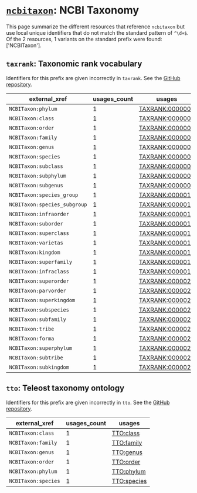 # [`ncbitaxon`](https://bioregistry.io/ncbitaxon): NCBI Taxonomy

This page summarize the different resources that reference `ncbitaxon`
but use local unique identifiers that do not match the standard pattern of
`^\d+$`. Of the 2 resources,
1 variants on the standard prefix were found: ['NCBITaxon'].

## `taxrank`: Taxonomic rank vocabulary

Identifiers for this prefix are given incorrectly in `taxrank`. See the [GitHub repository](https://github.com/phenoscape/taxrank).

| external_xref                |   usages_count | usages                                                            |
|------------------------------|----------------|-------------------------------------------------------------------|
| `NCBITaxon:phylum`           |              1 | [TAXRANK:0000001](http://purl.obolibrary.org/obo/TAXRANK_0000001) |
| `NCBITaxon:class`            |              1 | [TAXRANK:0000002](http://purl.obolibrary.org/obo/TAXRANK_0000002) |
| `NCBITaxon:order`            |              1 | [TAXRANK:0000003](http://purl.obolibrary.org/obo/TAXRANK_0000003) |
| `NCBITaxon:family`           |              1 | [TAXRANK:0000004](http://purl.obolibrary.org/obo/TAXRANK_0000004) |
| `NCBITaxon:genus`            |              1 | [TAXRANK:0000005](http://purl.obolibrary.org/obo/TAXRANK_0000005) |
| `NCBITaxon:species`          |              1 | [TAXRANK:0000006](http://purl.obolibrary.org/obo/TAXRANK_0000006) |
| `NCBITaxon:subclass`         |              1 | [TAXRANK:0000007](http://purl.obolibrary.org/obo/TAXRANK_0000007) |
| `NCBITaxon:subphylum`        |              1 | [TAXRANK:0000008](http://purl.obolibrary.org/obo/TAXRANK_0000008) |
| `NCBITaxon:subgenus`         |              1 | [TAXRANK:0000009](http://purl.obolibrary.org/obo/TAXRANK_0000009) |
| `NCBITaxon:species_group`    |              1 | [TAXRANK:0000010](http://purl.obolibrary.org/obo/TAXRANK_0000010) |
| `NCBITaxon:species_subgroup` |              1 | [TAXRANK:0000011](http://purl.obolibrary.org/obo/TAXRANK_0000011) |
| `NCBITaxon:infraorder`       |              1 | [TAXRANK:0000013](http://purl.obolibrary.org/obo/TAXRANK_0000013) |
| `NCBITaxon:suborder`         |              1 | [TAXRANK:0000014](http://purl.obolibrary.org/obo/TAXRANK_0000014) |
| `NCBITaxon:superclass`       |              1 | [TAXRANK:0000015](http://purl.obolibrary.org/obo/TAXRANK_0000015) |
| `NCBITaxon:varietas`         |              1 | [TAXRANK:0000016](http://purl.obolibrary.org/obo/TAXRANK_0000016) |
| `NCBITaxon:kingdom`          |              1 | [TAXRANK:0000017](http://purl.obolibrary.org/obo/TAXRANK_0000017) |
| `NCBITaxon:superfamily`      |              1 | [TAXRANK:0000018](http://purl.obolibrary.org/obo/TAXRANK_0000018) |
| `NCBITaxon:infraclass`       |              1 | [TAXRANK:0000019](http://purl.obolibrary.org/obo/TAXRANK_0000019) |
| `NCBITaxon:superorder`       |              1 | [TAXRANK:0000020](http://purl.obolibrary.org/obo/TAXRANK_0000020) |
| `NCBITaxon:parvorder`        |              1 | [TAXRANK:0000021](http://purl.obolibrary.org/obo/TAXRANK_0000021) |
| `NCBITaxon:superkingdom`     |              1 | [TAXRANK:0000022](http://purl.obolibrary.org/obo/TAXRANK_0000022) |
| `NCBITaxon:subspecies`       |              1 | [TAXRANK:0000023](http://purl.obolibrary.org/obo/TAXRANK_0000023) |
| `NCBITaxon:subfamily`        |              1 | [TAXRANK:0000024](http://purl.obolibrary.org/obo/TAXRANK_0000024) |
| `NCBITaxon:tribe`            |              1 | [TAXRANK:0000025](http://purl.obolibrary.org/obo/TAXRANK_0000025) |
| `NCBITaxon:forma`            |              1 | [TAXRANK:0000026](http://purl.obolibrary.org/obo/TAXRANK_0000026) |
| `NCBITaxon:superphylum`      |              1 | [TAXRANK:0000027](http://purl.obolibrary.org/obo/TAXRANK_0000027) |
| `NCBITaxon:subtribe`         |              1 | [TAXRANK:0000028](http://purl.obolibrary.org/obo/TAXRANK_0000028) |
| `NCBITaxon:subkingdom`       |              1 | [TAXRANK:0000029](http://purl.obolibrary.org/obo/TAXRANK_0000029) |

## `tto`: Teleost taxonomy ontology

Identifiers for this prefix are given incorrectly in `tto`. See the [GitHub repository](https://github.com/phenoscape/teleost-taxonomy-ontology).

| external_xref       |   usages_count | usages                                                    |
|---------------------|----------------|-----------------------------------------------------------|
| `NCBITaxon:class`   |              1 | [TTO:class](http://purl.obolibrary.org/obo/TTO_class)     |
| `NCBITaxon:family`  |              1 | [TTO:family](http://purl.obolibrary.org/obo/TTO_family)   |
| `NCBITaxon:genus`   |              1 | [TTO:genus](http://purl.obolibrary.org/obo/TTO_genus)     |
| `NCBITaxon:order`   |              1 | [TTO:order](http://purl.obolibrary.org/obo/TTO_order)     |
| `NCBITaxon:phylum`  |              1 | [TTO:phylum](http://purl.obolibrary.org/obo/TTO_phylum)   |
| `NCBITaxon:species` |              1 | [TTO:species](http://purl.obolibrary.org/obo/TTO_species) |

